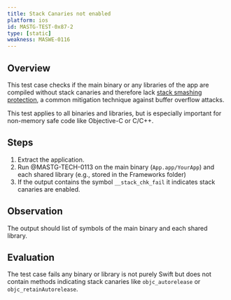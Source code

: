 ```yaml
---
title: Stack Canaries not enabled
platform: ios
id: MASTG-TEST-0x87-2
type: [static]
weakness: MASWE-0116
---
```


## Overview

This test case checks if the main binary or any libraries of the app are compiled without stack canaries and therefore lack [stack smashing protection](../../../Document/0x06i-Testing-Code-Quality-and-Build-Settings/#binary-protection-mechanisms), a common mitigation technique against buffer overflow attacks.

This test applies to all binaries and libraries, but is especially important for non-memory safe code like Objective-C or C/C++.

## Steps

1. Extract the application.
2. Run @MASTG-TECH-0113 on the main binary (`App.app/YourApp`) and each shared library (e.g., stored in the Frameworks folder)
3. If the output contains the symbol `__stack_chk_fail` it indicates stack canaries are enabled.

## Observation

The output should list of symbols of the main binary and each shared library.

## Evaluation

The test case fails any binary or library is not purely Swift but does not contain methods indicating stack canaries like `objc_autorelease` or `objc_retainAutorelease`.
